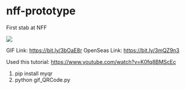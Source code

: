 # nff-prototype
First stab at NFF

![](final.gif)

GIF Link: https://bit.ly/3bOaE8r
OpenSeas Link: https://bit.ly/3mQZ9n3

Used this tutorial: https://www.youtube.com/watch?v=K0fq8BMScEc
1. pip install myqr
1. python gif_QRCode.py
